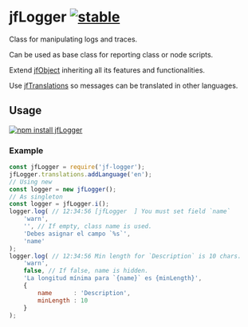 # jfLogger [![stable](http://badges.github.io/stability-badges/dist/stable.svg)](http://github.com/badges/stability-badges)

Class for manipulating logs and traces.

Can be used as base class for reporting class or node scripts.

Extend [jfObject](https://www.npmjs.com/package/jf-object) inheriting all its features and functionalities.

Use [jfTranslations](https://www.npmjs.com/package/jf-translations) so messages can be translated in other languages.

## Usage

[![npm install jfLogger](https://nodei.co/npm/jf-logger.png?compact=true)](https://npmjs.org/package/jf-logger/)

### Example

```js
const jfLogger = require('jf-logger');
jfLogger.translations.addLanguage('en');
// Using new
const logger = new jfLogger();
// As singleton
const logger = jfLogger.i();
logger.log( // 12:34:56 [jfLogger  ] You must set field `name`
    'warn', 
    '', // If empty, class name is used.
    'Debes asignar el campo `%s`',
    'name'
);
logger.log( // 12:34:56 Min length for `Description` is 10 chars.
    'warn', 
    false, // If false, name is hidden.
    'La longitud mínima para `{name}` es {minLength}',
    {
        name      : 'Description',
        minLength : 10
    }
);
```
